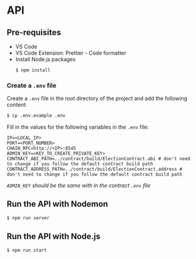 # API

## Pre-requisites

- VS Code
- VS Code Extension: Prettier - Code formatter
- Install Node.js packages
    ```bash	
    $ npm install
    ```

### Create a `.env` file

Create a `.env` file in the root directory of the project and add the following content:
```bash
$ cp .env.example .env
```

Fill in the values for the following variables in the `.env` file:
```env
IP=<LOCAL_IP>
PORT=<PORT_NUMBER>
CHAIN_RPC=http://<IP>:8545
ADMIN_KEY=<KEY_TO_CREATE_PRIVATE_KEY>
CONTRACT_ABI_PATH=../contract/build/ElectionContract.abi # don't need to change if you follow the default contract build path
CONTRACT_ADDRESS_PATH=../contract/build/ElectionContract.address # don't need to change if you follow the default contract build path
```
*`ADMIN_KEY` should be the same with in the contract `.env` file*

## Run the API with Nodemon

```bash
$ npm run server
```

## Run the API with Node.js

```bash
$ npm run start
```
